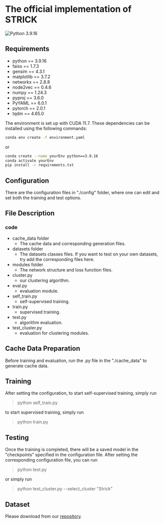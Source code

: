 # The official implementation of STRICK

![Python 3.9.16](https://img.shields.io/badge/python-3.9.16-green.svg?style=plastic)

## Requirements

- python == 3.9.16
- faiss == 1.7.3
- gensim == 4.3.1
- matplotlib == 3.7.2
- networkx == 2.8.8
- node2vec == 0.4.6
- numpy == 1.24.3
- pyproj == 3.6.0
- PyYAML == 6.0.1
- pytorch == 2.0.1
- tqdm == 4.65.0

The environment is set up with CUDA 11.7. These dependencies can be installed using the following commands:

```bash
conda env create -f environment.yaml
```
or
```bash
conda create --name yourEnv python==3.9.16
conda activate yourEnv
pip install -r requirements.txt
```

## Configuration
There are the configuration files in "./config" folder, where one can edit and set both the training and test options.

## File Description

### code
- cache_data folder
  - The cache data and corresponding generation files.
- datasets folder
  - The datasets classes files. If you want to test on your own datasets, try add the corresponding files here.
- modules folder
  - The network structure and loss function files.
- cluster.py
  - our clustering algorithm.
- eval.py
  - evaluation module.
- self_train.py
  - self-supervised training.
- train.py
  - supervised training.
- test.py
  - algorithm evaluation.
- test_cluster.py
  - evaluation for clustering modules.


## Cache Data Preparation
Before training and evaluation, run the .py file in the "./cache_data" to generate cache data. 

## Training
After setting the configuration, to start self-supervised training, simply run

> python self_train.py

to start supervised training, simply run

> python train.py

## Testing
Once the training is completed, there will be a saved model in the "checkpoints" specified in the configuration file. 
After setting the corresponding configuration file, you can run

> python test.py

or simply run

> python test_cluster.py --select_cluster "Strick"

## Dataset
Please download from our [repository](https://terabox.com/s/1BUll52ghFXuseGRaev-ElA). 


<!-- ## Citation
If you find this repository useful in your research, please consider citing the following paper:
```

``` -->
